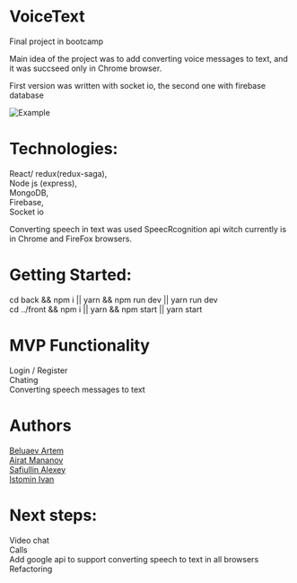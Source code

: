 # VoiceText
Final project in bootcamp

Main idea of the project was to add converting voice messages to text, and it was succseed only in Chrome browser.

First version was written with socket io, the second one with firebase database

![Example](https://github.com/Oberin98/Messanger/raw/master/ReadMeAssets/gifExample.gif)

# Technologies:

React/ redux(redux-saga), </br>
  Node js (express), </br>
  MongoDB, </br>
  Firebase, </br>
  Socket io </br>

Converting speech in text was used SpeecRcognition api witch currently is in Chrome and FireFox browsers.

# Getting Started:
  cd back && npm i || yarn && npm run dev || yarn run dev </br>
  cd ../front && npm i || yarn && npm start || yarn start </br>

# MVP Functionality
  Login / Register </br>
  Chating </br>
  Converting speech messages to text </br>

# Authors
  <a href="https://github.com/Oberin98"> Beluaev Artem </a> </br>
  <a href="https://github.com/AiratMannanov"> Airat Mananov </a> </br>
  <a href="https://github.com/Leshkaj"> Safiullin Alexey </a> </br>
  <a href="https://github.com/Naughty1905"> Istomin Ivan </a> </br>

# Next steps:
 Video chat </br>
 Calls </br>
 Add google api to support converting speech to text in all browsers </br>
 Refactoring </br>
 
 
